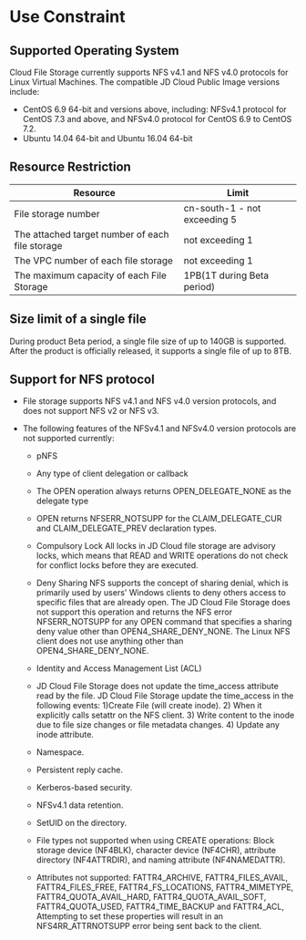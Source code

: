 # Use Constraint

## Supported Operating System

Cloud File Storage currently supports NFS v4.1 and NFS v4.0 protocols for Linux Virtual Machines. The compatible JD Cloud Public Image versions include:

- CentOS 6.9 64-bit and versions above, including: NFSv4.1 protocol for CentOS 7.3 and above, and NFSv4.0 protocol for CentOS 6.9 to CentOS 7.2.
- Ubuntu 14.04 64-bit and Ubuntu 16.04 64-bit



## Resource Restriction

| **Resource**                 | **Limit**                 |
| ------------------------ | ------------------------ |
| File storage number               |  cn-south-1   -  not exceeding 5 |
| The attached target number of each file storage | not exceeding 1                |
| The VPC number of each file storage | not exceeding 1                |
| The maximum capacity of each File Storage     | 1PB(1T during Beta period)          |



## Size limit of a single file

During product Beta period, a single file size of up to 140GB is supported. After the product is officially released, it supports a single file of up to 8TB.



## Support for NFS protocol

- File storage supports NFS v4.1 and NFS v4.0 version protocols, and does not support NFS v2 or NFS v3.


- The following features of the NFSv4.1 and NFSv4.0 version protocols are not supported currently:


  - pNFS

  - Any type of client delegation or callback

  - The OPEN operation always returns OPEN_DELEGATE_NONE as the delegate type

  - OPEN returns NFSERR_NOTSUPP for the CLAIM_DELEGATE_CUR and CLAIM_DELEGATE_PREV declaration types.

  - Compulsory Lock
    All locks in JD Cloud file storage are advisory locks, which means that READ and WRITE operations do not check for conflict locks before they are executed.

  - Deny Sharing
    NFS supports the concept of sharing denial, which is primarily used by users' Windows clients to deny others access to specific files that are already open. The JD Cloud File Storage does not support this operation and returns the NFS error NFSERR_NOTSUPP for any OPEN command that specifies a sharing deny value other than OPEN4_SHARE_DENY_NONE. The Linux NFS client does not use anything other than OPEN4_SHARE_DENY_NONE.

  - Identity and Access Management List (ACL)

  - JD Cloud File Storage does not update the time_access attribute read by the file. JD Cloud File Storage update the time_access in the following events:
    1)Create File (will create inode).
    2) When it explicitly calls setattr on the NFS client.
    3) Write content to the inode due to file size changes or file metadata changes.
    4) Update any inode attribute.

  - Namespace.

  - Persistent reply cache.

  - Kerberos-based security.

  - NFSv4.1 data retention.

  - SetUID on the directory.

  - File types not supported when using CREATE operations: Block storage device (NF4BLK), character device (NF4CHR), attribute directory (NF4ATTRDIR), and naming attribute (NF4NAMEDATTR).

  - Attributes not supported: FATTR4_ARCHIVE, FATTR4_FILES_AVAIL, FATTR4_FILES_FREE, FATTR4_FS_LOCATIONS, FATTR4_MIMETYPE, FATTR4_QUOTA_AVAIL_HARD, FATTR4_QUOTA_AVAIL_SOFT, FATTR4_QUOTA_USED, FATTR4_TIME_BACKUP and FATTR4_ACL, Attempting to set these properties will result in an NFS4RR_ATTRNOTSUPP error being sent back to the client.
